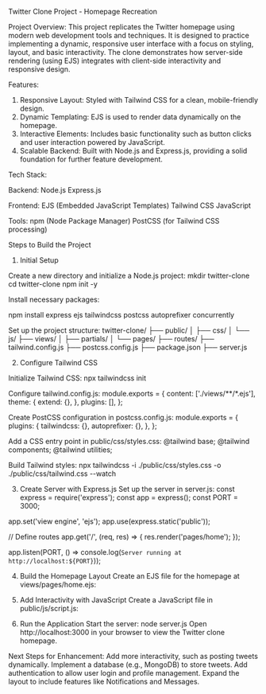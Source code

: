 Twitter Clone Project - Homepage Recreation

Project Overview:
This project replicates the Twitter homepage using modern web development tools and techniques. It is designed to practice implementing a dynamic, responsive user interface with a focus on styling, layout, and basic interactivity. The clone demonstrates how server-side rendering (using EJS) integrates with client-side interactivity and responsive design.

Features:
1. Responsive Layout: Styled with Tailwind CSS for a clean, mobile-friendly design.
2. Dynamic Templating: EJS is used to render data dynamically on the homepage.
3. Interactive Elements: Includes basic functionality such as button clicks and user interaction powered by JavaScript.
4. Scalable Backend: Built with Node.js and Express.js, providing a solid foundation for further feature development.

Tech Stack:

Backend:
Node.js
Express.js

Frontend:
EJS (Embedded JavaScript Templates)
Tailwind CSS
JavaScript

Tools:
npm (Node Package Manager)
PostCSS (for Tailwind CSS processing)

Steps to Build the Project
1. Initial Setup
   
Create a new directory and initialize a Node.js project:
mkdir twitter-clone
cd twitter-clone
npm init -y

Install necessary packages:

npm install express ejs tailwindcss postcss autoprefixer concurrently

Set up the project structure:
twitter-clone/
├── public/
│   ├── css/
│   └── js/
├── views/
│   ├── partials/
│   └── pages/
├── routes/
├── tailwind.config.js
├── postcss.config.js
├── package.json
├── server.js

2. Configure Tailwind CSS
   
Initialize Tailwind CSS:
npx tailwindcss init

Configure tailwind.config.js:
module.exports = {
  content: ['./views/**/*.ejs'],
  theme: {
    extend: {},
  },
  plugins: [],
};

Create PostCSS configuration in postcss.config.js:
module.exports = {
  plugins: {
    tailwindcss: {},
    autoprefixer: {},
  },
};

Add a CSS entry point in public/css/styles.css:
@tailwind base;
@tailwind components;
@tailwind utilities;

Build Tailwind styles:
npx tailwindcss -i ./public/css/styles.css -o ./public/css/tailwind.css --watch

3. Create Server with Express.js
Set up the server in server.js:
const express = require('express');
const app = express();
const PORT = 3000;

app.set('view engine', 'ejs');
app.use(express.static('public'));

// Define routes
app.get('/', (req, res) => {
  res.render('pages/home');
});

app.listen(PORT, () => console.log(`Server running at http://localhost:${PORT}`));

4. Build the Homepage Layout
Create an EJS file for the homepage at views/pages/home.ejs:

5. Add Interactivity with JavaScript
Create a JavaScript file in public/js/script.js:

6. Run the Application
Start the server:
node server.js
Open http://localhost:3000 in your browser to view the Twitter clone homepage.

Next Steps for Enhancement:
Add more interactivity, such as posting tweets dynamically.
Implement a database (e.g., MongoDB) to store tweets.
Add authentication to allow user login and profile management.
Expand the layout to include features like Notifications and Messages.
